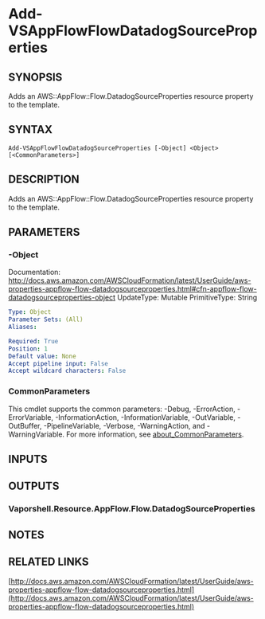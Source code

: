# Add-VSAppFlowFlowDatadogSourceProperties

## SYNOPSIS
Adds an AWS::AppFlow::Flow.DatadogSourceProperties resource property to the template.

## SYNTAX

```
Add-VSAppFlowFlowDatadogSourceProperties [-Object] <Object> [<CommonParameters>]
```

## DESCRIPTION
Adds an AWS::AppFlow::Flow.DatadogSourceProperties resource property to the template.

## PARAMETERS

### -Object
Documentation: http://docs.aws.amazon.com/AWSCloudFormation/latest/UserGuide/aws-properties-appflow-flow-datadogsourceproperties.html#cfn-appflow-flow-datadogsourceproperties-object
UpdateType: Mutable
PrimitiveType: String

```yaml
Type: Object
Parameter Sets: (All)
Aliases:

Required: True
Position: 1
Default value: None
Accept pipeline input: False
Accept wildcard characters: False
```

### CommonParameters
This cmdlet supports the common parameters: -Debug, -ErrorAction, -ErrorVariable, -InformationAction, -InformationVariable, -OutVariable, -OutBuffer, -PipelineVariable, -Verbose, -WarningAction, and -WarningVariable. For more information, see [about_CommonParameters](http://go.microsoft.com/fwlink/?LinkID=113216).

## INPUTS

## OUTPUTS

### Vaporshell.Resource.AppFlow.Flow.DatadogSourceProperties
## NOTES

## RELATED LINKS

[http://docs.aws.amazon.com/AWSCloudFormation/latest/UserGuide/aws-properties-appflow-flow-datadogsourceproperties.html](http://docs.aws.amazon.com/AWSCloudFormation/latest/UserGuide/aws-properties-appflow-flow-datadogsourceproperties.html)

